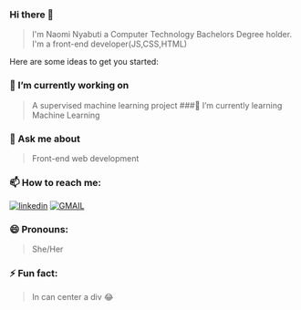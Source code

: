 ### Hi there 👋

> I'm Naomi Nyabuti a Computer Technology Bachelors Degree holder. I'm a front-end developer(JS,CSS,HTML)

Here are some ideas to get you started:

### 🔭 I’m currently working on 
> A supervised machine learning project
###🌱 I’m currently learning
> Machine Learning
### 💬 Ask me about 
> Front-end web development
### 📫 How to reach me: 
[![linkedin](https://img.shields.io/badge/LinkedIn-0077B5?style=for-the-badge&logo=linkedin&logoColor=white)](https://www.linkedin.com/in/naomi-nyabuti-97b362229/)
[![GMAIL](https://img.shields.io/badge/Gmail-D14836?style=for-the-badge&logo=gmail&logoColor=whit)](mailto:naom@gmail.com)

### 😄 Pronouns:
> She/Her

### ⚡ Fun fact:
> In can center a div :joy:

